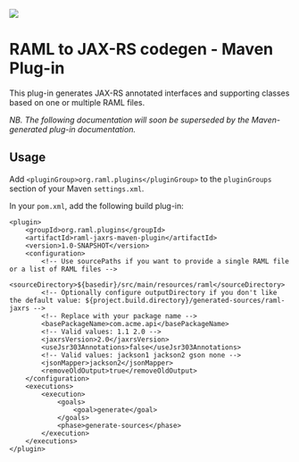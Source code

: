 ![](http://raml.org/images/logo.png)

# RAML to JAX-RS codegen - Maven Plug-in

This plug-in generates JAX-RS annotated interfaces and supporting classes based on one or multiple RAML files.

_NB. The following documentation will soon be superseded by the Maven-generated plug-in documentation._

## Usage

Add `<pluginGroup>org.raml.plugins</pluginGroup>` to the `pluginGroups` section of your Maven `settings.xml`.

In your `pom.xml`, add the following build plug-in:

    <plugin>
        <groupId>org.raml.plugins</groupId>
        <artifactId>raml-jaxrs-maven-plugin</artifactId>
        <version>1.0-SNAPSHOT</version>
        <configuration>
            <!-- Use sourcePaths if you want to provide a single RAML file or a list of RAML files -->
            <sourceDirectory>${basedir}/src/main/resources/raml</sourceDirectory>
            <!-- Optionally configure outputDirectory if you don't like the default value: ${project.build.directory}/generated-sources/raml-jaxrs -->
            <!-- Replace with your package name -->
            <basePackageName>com.acme.api</basePackageName>
            <!-- Valid values: 1.1 2.0 -->
            <jaxrsVersion>2.0</jaxrsVersion>
            <useJsr303Annotations>false</useJsr303Annotations>
            <!-- Valid values: jackson1 jackson2 gson none -->
            <jsonMapper>jackson2</jsonMapper>
            <removeOldOutput>true</removeOldOutput>
        </configuration>
        <executions>
            <execution>
                <goals>
                    <goal>generate</goal>
                </goals>
                <phase>generate-sources</phase>
            </execution>
        </executions>
    </plugin>

